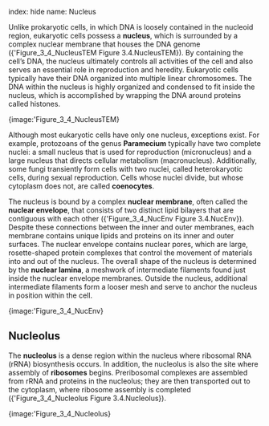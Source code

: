 index: hide
name: Nucleus

Unlike prokaryotic cells, in which DNA is loosely contained in the nucleoid region, eukaryotic cells possess a  **nucleus**, which is surrounded by a complex nuclear membrane that houses the DNA genome ({'Figure_3_4_NucleusTEM Figure 3.4.NucleusTEM}). By containing the cell’s DNA, the nucleus ultimately controls all activities of the cell and also serves an essential role in reproduction and heredity. Eukaryotic cells typically have their DNA organized into multiple linear chromosomes. The DNA within the nucleus is highly organized and condensed to fit inside the nucleus, which is accomplished by wrapping the DNA around proteins called histones.


{image:'Figure_3_4_NucleusTEM}
        

Although most eukaryotic cells have only one nucleus, exceptions exist. For example, protozoans of the genus  **Paramecium** typically have two complete nuclei: a small nucleus that is used for reproduction (micronucleus) and a large nucleus that directs cellular metabolism (macronucleus). Additionally, some fungi transiently form cells with two nuclei, called heterokaryotic cells, during sexual reproduction. Cells whose nuclei divide, but whose cytoplasm does not, are called  **coenocytes**.

The nucleus is bound by a complex  **nuclear membrane**, often called the  **nuclear envelope**, that consists of two distinct lipid bilayers that are contiguous with each other ({'Figure_3_4_NucEnv Figure 3.4.NucEnv}). Despite these connections between the inner and outer membranes, each membrane contains unique lipids and proteins on its inner and outer surfaces. The nuclear envelope contains nuclear pores, which are large, rosette-shaped protein complexes that control the movement of materials into and out of the nucleus. The overall shape of the nucleus is determined by the  **nuclear lamina**, a meshwork of intermediate filaments found just inside the nuclear envelope membranes. Outside the nucleus, additional intermediate filaments form a looser mesh and serve to anchor the nucleus in position within the cell.


{image:'Figure_3_4_NucEnv}
        

## Nucleolus

The  **nucleolus** is a dense region within the nucleus where ribosomal RNA (rRNA) biosynthesis occurs. In addition, the nucleolus is also the site where assembly of  **ribosomes** begins. Preribosomal complexes are assembled from rRNA and proteins in the nucleolus; they are then transported out to the cytoplasm, where ribosome assembly is completed ({'Figure_3_4_Nucleolus Figure 3.4.Nucleolus}).


{image:'Figure_3_4_Nucleolus}
        
